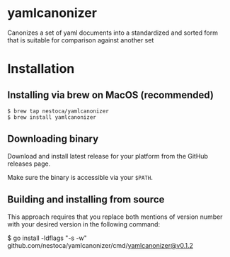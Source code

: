 # yamlcanonizer

Canonizes a set of yaml documents into a standardized and sorted form that is suitable for comparison against another set

# Installation

## Installing via brew on MacOS (recommended)

```
$ brew tap nestoca/yamlcanonizer
$ brew install yamlcanonizer
```

## Downloading binary

Download and install latest release for your platform from the GitHub releases page.

Make sure the binary is accessible via your `$PATH`.

## Building and installing from source

This approach requires that you replace both mentions of version number with your desired version in the following command:

$ go install -ldflags "-s -w" github.com/nestoca/yamlcanonizer/cmd/yamlcanonizer@v0.1.2
